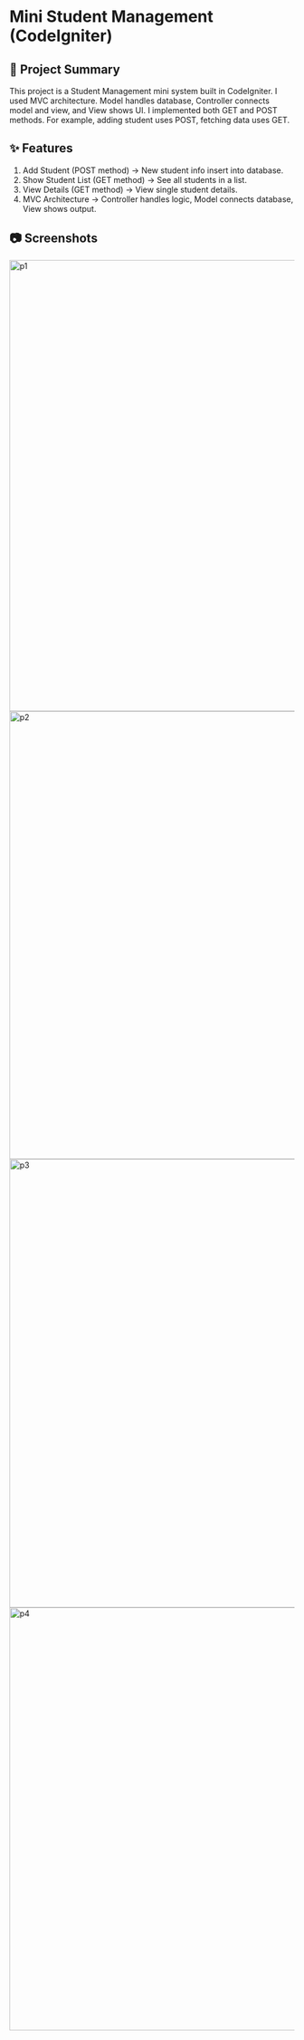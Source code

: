 # Mini Student Management (CodeIgniter)

## 📌 Project Summary
This project is a Student Management mini system built in CodeIgniter. I used MVC architecture. Model handles database, Controller connects model and view, and View shows UI. I implemented both GET and POST methods. For example, adding student uses POST, fetching data uses GET.

## ✨ Features
1. Add Student (POST method) → New student info insert into database.
2. Show Student List (GET method) → See all students in a list.
3. View Details (GET method) → View single student details.
4. MVC Architecture → Controller handles logic, Model connects database, View shows output.

## 📷 Screenshots
<img width="1918" height="797" alt="p1" src="https://github.com/user-attachments/assets/61ec6dd1-da55-4d1e-b9c3-bf35dab2cbef" />

<img width="1915" height="791" alt="p2" src="https://github.com/user-attachments/assets/bf3c289a-9069-47d2-8e7b-47a3ee4a9337" />

<img width="1918" height="792" alt="p3" src="https://github.com/user-attachments/assets/df605b34-c3ae-4520-bca0-1532e0b6e6aa" />

<img width="1918" height="747" alt="p4" src="https://github.com/user-attachments/assets/92054d8b-70f5-4100-b18b-604148d5270e" />
